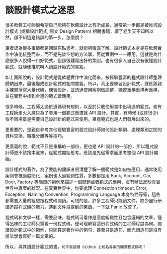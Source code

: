 # 談設計模式之迷思


很多軟體工程師很希望自己能夠在軟體設計上有所成長，通常第一步都是被推坑設計模式 (或稱設計範式, 原文 Design Pattern) 相關書籍，讀了老半天不知所以然，卻不知這是錯誤的第一步。怎麼說？

筆者認為很多事情都是回歸原點思考，就能夠徹底了解。設計範式本身是在軟體實作中演化統整而來，而不是先談空想的方法學，再從實例中一一應用，這就是為什麼很多人說得一口好範式，但卻很難寫出好的類別。也有很多人自己沒有很懂設計範式，就隨便推坑叫人讀設計範式的書籍。

如上面所說的，設計範式是從軟體實作中演化而來，被經驗豐富的程式設計師整理歸納出來，最後變成設計範式的相關書籍。所以，真正要練習設計範式，就應該親手練習撰寫大量代碼，練習設計，並透過使用案例做調整，練習重構重構再重構，並在實務中找到合適的範式做應用。

很多時候，工程師太過於遵循現有規則，以至於只敢使用書中出現過的範式。也有工程師走火入魔只為了套用一個範式而遷就 API 設計。其實，有時候 (或許很少) 依不同場景是需要自己設計新的範式來使用，畢竟範式也是人們發展出來的。

更重要的，是親自參考其他經驗豐富的程式設計師如何設計類別、處理類別之間的資料交換、職權分離等等技巧。

更廣義的說，範式不只是重構的一部份，更也是 API 設計的一部份，所以程式設計師更不該捨本逐末，從範式開始思考。應該是先從需求面思考整個 API 設計開始。

設計樣式的著作，為了要能夠讓讀者很清楚了解一個範式是如何被應用，通常使用案例會被過度簡化，案例也太過範例性質，多數都是用 Bank, Account, Car, Door, Factory 等簡單的範例來描述一個問題或者範式的應用，沒有辦法反映真實世界中專案的狀況。在真實世界中，你要處理 Connection timeout, Error, Exception, Naming Convention, Programming Language 本身特性等等，這些都需要大量的經驗跟程式碼閱讀。可惜的是，許多工程師只能讀文件，缺少自行研讀追蹤程式碼的能力，遇到文件沒提到的東西，一下就 Panic 放棄了。

程式碼和文學一樣，需要品味，程式碼可看作是高度組織性且包含邏輯的文章，懂得品味的工程師只需看一份程式碼，便可理解寫這份程式碼的工程師程度為何。閱讀設計範式中的範例，只能算是著作中的例句，甚至只是造句，而光讀造句是沒有辦法學會寫好一篇文章的。

所以，與其讀設計範式的書，`何不直接讀 GitHub 上知名專案的開源程式碼呢？`